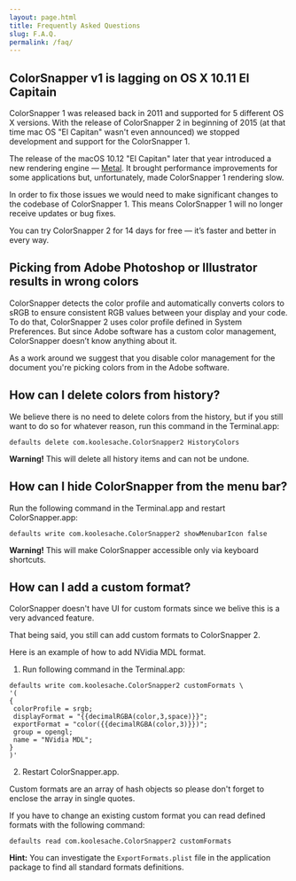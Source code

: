 ```yaml
---
layout: page.html
title: Frequently Asked Questions
slug: F.A.Q.
permalink: /faq/
---
```


## ColorSnapper v1 is lagging on OS X 10.11 El Capitain

ColorSnapper 1 was released back in 2011 and supported for 5 different OS X
versions. With the release of ColorSnapper 2 in beginning of 2015 (at that time
mac OS "El Capitan" wasn't even announced) we stopped development and support
for the ColorSnapper 1.

The release of the macOS 10.12 "El Capitan" later that year introduced a new
rendering engine — [Metal](https://developer.apple.com/metal/). It brought
performance improvements for some applications but, unfortunately, made
ColorSnapper 1 rendering slow.

In order to fix those issues we would need to make significant changes to the
codebase of ColorSnapper 1. This means ColorSnapper 1 will no longer receive
updates or bug fixes.

You can try ColorSnapper 2 for 14 days for free — it’s faster and better in
every way.

## Picking from Adobe Photoshop or Illustrator results in wrong colors

ColorSnapper detects the color profile and automatically converts colors to sRGB
to ensure consistent RGB values between your display and your code. To do that,
ColorSnapper 2 uses color profile defined in System Preferences. But since Adobe
software has a custom color management, ColorSnapper doesn’t know anything about
it.

As a work around we suggest that you disable color management for the document
you're picking colors from in the Adobe software.

## How can I delete colors from history?

We believe there is no need to delete colors from the history, but if you still
want to do so for whatever reason, run this command in the Terminal.app:

```
defaults delete com.koolesache.ColorSnapper2 HistoryColors
```

**Warning!** This will delete all history items and can not be undone.

## How can I hide ColorSnapper from the menu bar?

Run the following command in the Terminal.app and restart ColorSnapper.app:

```
defaults write com.koolesache.ColorSnapper2 showMenubarIcon false
```

**Warning!** This will make ColorSnapper accessible only via keyboard shortcuts.

## How can I add a custom format?

ColorSnapper doesn't have UI for custom formats since we belive this is a very
advanced feature.

That being said, you still can add custom formats to ColorSnapper 2.

Here is an example of how to add NVidia MDL format.

1. Run following command in the Terminal.app:

```
defaults write com.koolesache.ColorSnapper2 customFormats \
'(
{
 colorProfile = srgb;
 displayFormat = "{{decimalRGBA(color,3,space)}}";
 exportFormat = "color({{decimalRGBA(color,3)}})";
 group = opengl;
 name = "NVidia MDL";
}
)'
```

2. Restart ColorSnapper.app.

Custom formats are an array of hash objects so please don't forget to enclose
the array in single quotes.

If you have to change an existing custom format you can read defined formats
with the following command:

```
defaults read com.koolesache.ColorSnapper2 customFormats
```

**Hint:** You can investigate the `ExportFormats.plist` file in the application
package to find all standard formats definitions.
